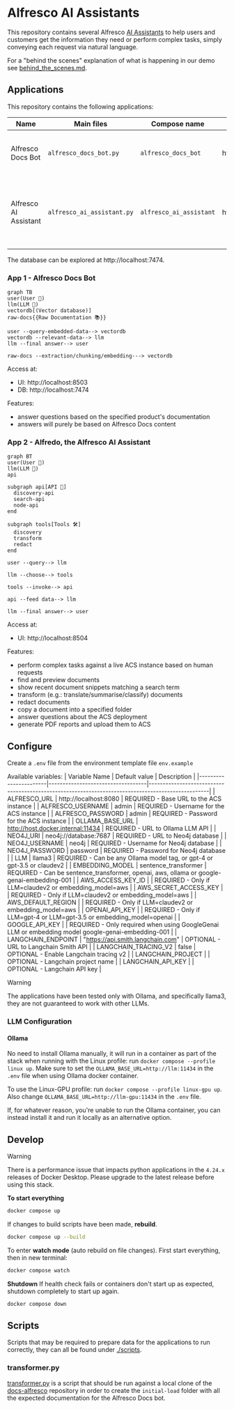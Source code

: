 # Alfresco AI Assistants

This repository contains several Alfresco [AI Assistants](https://en.wikipedia.org/wiki/Virtual_assistant) to help users
and customers get the information they need or perform complex tasks, simply conveying each request via natural language.

For a "behind the scenes" explanation of what is happening in our demo see [behind_the_scenes.md](behind_the_scenes.md).

## Applications

This repository contains the following applications:

| Name                  | Main files                 | Compose name            | URLs                  | Description                                                                          |
|-----------------------|----------------------------|-------------------------|-----------------------|--------------------------------------------------------------------------------------|
| Alfresco Docs Bot     | `alfresco_docs_bot.py`     | `alfresco_docs_bot`     | http://localhost:8503 | Ingest the Alfresco documentation and ask it questions.                              |
| Alfresco AI Assistant | `alfresco_ai_assistant.py` | `alfresco_ai_assistant` | http://localhost:8504 | Interact with an Alfresco Content Services instance using natural language requests. |

The database can be explored at http://localhost:7474.

### App 1 - Alfresco Docs Bot

```mermaid
graph TB
user(User 👤)
llm(LLM 🤖)
vectordb[(Vector database)]
raw-docs{{Raw Documentation 📚}}

user --query-embedded-data--> vectordb
vectordb --relevant-data--> llm
llm --final answer--> user

raw-docs --extraction/chunking/embedding---> vectordb
```

Access at:

- UI: http://localhost:8503
- DB: http://localhost:7474

Features:

- answer questions based on the specified product's documentation
- answers will purely be based on Alfresco Docs content

### App 2 - Alfredo, the Alfresco AI Assistant

```mermaid
graph BT
user(User 👤)
llm(LLM 🤖)
api

subgraph api[API 👷]
  discovery-api
  search-api
  node-api
end

subgraph tools[Tools 🛠️]
  discovery
  transform
  redact
end

user --query--> llm

llm --choose--> tools

tools --invoke--> api

api --feed data--> llm

llm --final answer--> user
```

Access at:

- UI: http://localhost:8504

Features:

- perform complex tasks against a live ACS instance based on human requests
- find and preview documents
- show recent document snippets matching a search term
- transform (e.g.: translate/summarise/classify) documents
- redact documents
- copy a document into a specified folder
- answer questions about the ACS deployment
- generate PDF reports and upload them to ACS

## Configure

Create a `.env` file from the environment template file `env.example`

Available variables:
| Variable Name         | Default value                     | Description                                                                                       |
|-----------------------|-----------------------------------|---------------------------------------------------------------------------------------------------|
| ALFRESCO_URL          | http://localhost:8080             | REQUIRED - Base URL to the ACS instance                                                           |
| ALFRESCO_USERNAME     | admin                             | REQUIRED - Username for the ACS instance                                                          |
| ALFRESCO_PASSWORD     | admin                             | REQUIRED - Password for the ACS instance                                                          |
| OLLAMA_BASE_URL       | http://host.docker.internal:11434 | REQUIRED - URL to Ollama LLM API                                                                  |
| NEO4J_URI             | neo4j://database:7687             | REQUIRED - URL to Neo4j database                                                                  |
| NEO4J_USERNAME        | neo4j                             | REQUIRED - Username for Neo4j database                                                            |
| NEO4J_PASSWORD        | password                          | REQUIRED - Password for Neo4j database                                                            |
| LLM                   | llama3                            | REQUIRED - Can be any Ollama model tag, or gpt-4 or gpt-3.5 or claudev2                           |
| EMBEDDING_MODEL       | sentence_transformer              | REQUIRED - Can be sentence_transformer, openai, aws, ollama or google-genai-embedding-001         |
| AWS_ACCESS_KEY_ID     |                                   | REQUIRED - Only if LLM=claudev2 or embedding_model=aws                                            |
| AWS_SECRET_ACCESS_KEY |                                   | REQUIRED - Only if LLM=claudev2 or embedding_model=aws                                            |
| AWS_DEFAULT_REGION    |                                   | REQUIRED - Only if LLM=claudev2 or embedding_model=aws                                            |
| OPENAI_API_KEY        |                                   | REQUIRED - Only if LLM=gpt-4 or LLM=gpt-3.5 or embedding_model=openai                             |
| GOOGLE_API_KEY        |                                   | REQUIRED - Only required when using GoogleGenai LLM or embedding model google-genai-embedding-001 |
| LANGCHAIN_ENDPOINT    | "https://api.smith.langchain.com" | OPTIONAL - URL to Langchain Smith API                                                             |
| LANGCHAIN_TRACING_V2  | false                             | OPTIONAL - Enable Langchain tracing v2                                                            |
| LANGCHAIN_PROJECT     |                                   | OPTIONAL - Langchain project name                                                                 |
| LANGCHAIN_API_KEY     |                                   | OPTIONAL - Langchain API key                                                                      |

> [!WARNING]
> The applications have been tested only with Ollama, and specifically llama3, they are not guaranteed to work with other LLMs.

### LLM Configuration

#### Ollama

No need to install Ollama manually, it will run in a container as
part of the stack when running with the Linux profile: run `docker compose --profile linux up`.
Make sure to set the `OLLAMA_BASE_URL=http://llm:11434` in the `.env` file when using Ollama docker container.

To use the Linux-GPU profile: run `docker compose --profile linux-gpu up`. Also change `OLLAMA_BASE_URL=http://llm-gpu:11434` in the `.env` file.

If, for whatever reason, you're unable to run the Ollama container, you can instead install it and run it locally as an alternative option.

## Develop

> [!WARNING]
> There is a performance issue that impacts python applications in the `4.24.x` releases of Docker Desktop. Please upgrade to the latest release before using this stack.

**To start everything**

```sh
docker compose up
```

If changes to build scripts have been made, **rebuild**.

```sh
docker compose up --build
```

To enter **watch mode** (auto rebuild on file changes).
First start everything, then in new terminal:

```sh
docker compose watch
```

**Shutdown**
If health check fails or containers don't start up as expected, shutdown
completely to start up again.

```sh
docker compose down
```

## Scripts

Scripts that may be required to prepare data for the applications to run correctly, they can all be found under [./scripts](./scripts/).

### transformer.py

[transformer.py](./scripts/transformer.py) is a script that should be run against a local clone of the [docs-alfresco](https://github.com/Alfresco/docs-alfresco)
repository in order to create the `initial-load` folder with all the expected documentation for the Alfresco Docs bot.
